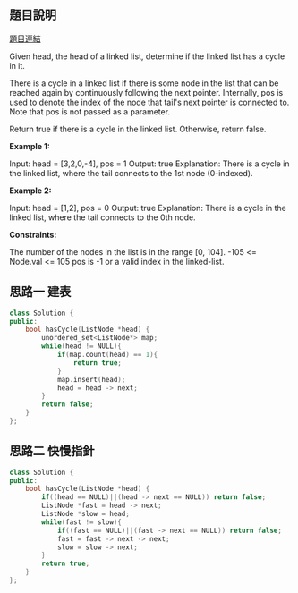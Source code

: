 ## 題目說明
[題目連結](https://leetcode.com/problems/valid-anagram/description/?envType=study-plan&id=data-structure-i)

Given head, the head of a linked list, determine if the linked list has a cycle in it.

There is a cycle in a linked list if there is some node in the list that can be reached again by continuously following the next pointer. Internally, pos is used to denote the index of the node that tail's next pointer is connected to. Note that pos is not passed as a parameter.

Return true if there is a cycle in the linked list. Otherwise, return false.

**Example 1:**

Input: head = [3,2,0,-4], pos = 1
Output: true
Explanation: There is a cycle in the linked list, where the tail connects to the 1st node (0-indexed).

**Example 2:**

Input: head = [1,2], pos = 0
Output: true
Explanation: There is a cycle in the linked list, where the tail connects to the 0th node.

**Constraints:**

The number of the nodes in the list is in the range [0, 104].
-105 <= Node.val <= 105
pos is -1 or a valid index in the linked-list.

## 思路一 建表
```CPP
class Solution {
public:
    bool hasCycle(ListNode *head) {
        unordered_set<ListNode*> map;
        while(head != NULL){
            if(map.count(head) == 1){
                return true;
            }
            map.insert(head);
            head = head -> next;
        }
        return false;
    }
};
```
## 思路二 快慢指針
```CPP
class Solution {
public:
    bool hasCycle(ListNode *head) {
        if((head == NULL)||(head -> next == NULL)) return false;
        ListNode *fast = head -> next;
        ListNode *slow = head;
        while(fast != slow){
            if((fast == NULL)||(fast -> next == NULL)) return false;
            fast = fast -> next -> next;
            slow = slow -> next;
        }
        return true;
    }
};
```

